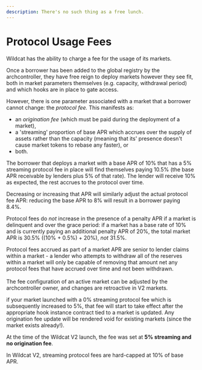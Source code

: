 ```yaml
---
description: There's no such thing as a free lunch.
---
```


# Protocol Usage Fees

Wildcat has the ability to charge a fee for the usage of its markets.

Once a borrower has been added to the global registry by the archcontroller, they have free reign to deploy markets however they see fit, both in market parameters themselves (e.g. capacity, withdrawal period) and which hooks are in place to gate access.

However, there is one parameter associated with a market that a borrower cannot change: the _protocol fee._ This manifests as:

* an _origination fee_ (which must be paid during the deployment of a market),
* a 'streaming' proportion of base APR which accrues over the supply of assets rather than the capacity (meaning that its' presence doesn't cause market tokens to rebase any faster), or
* both.

The borrower that deploys a market with a base APR of 10% that has a 5% streaming protocol fee in place will find themselves paying 10.5% (the base APR receivable by lenders plus 5% of that rate). The lender will receive 10% as expected, the rest accrues to the protocol over time.

Decreasing or increasing that APR will similarly adjust the actual protocol fee APR: reducing the base APR to 8% will result in a borrower paying 8.4%.

Protocol fees do _not_ increase in the presence of a penalty APR if a market is delinquent and over the grace period: if a market has a base rate of 10% and is currently paying an additional penalty APR of 20%, the total market APR is 30.5% ((10% + 0.5%) + 20%), _not_ 31.5%.

Protocol fees accrued as part of a market APR are senior to lender claims within a market - a lender who attempts to withdraw all of the reserves within a market will only be capable of removing that amount net any protocol fees that have accrued over time and not been withdrawn.\
\
The fee configuration of an active market can be adjusted by the archcontroller owner, and changes are retroactive in V2 markets.

if your market launched with a 0% streaming protocol fee which is subsequently increased to 5%, that fee will start to take effect after the appropriate hook instance contract tied to a market is updated. Any origination fee update will be rendered void for existing markets (since the market exists already!).

At the time of the Wildcat V2 launch, the fee was set at **5% streaming and no origination fee**.

In Wildcat V2, streaming protocol fees are hard-capped at 10% of base APR.





